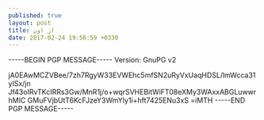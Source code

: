 ```yaml
---
published: true
layout: post
title: از اون
date: 2017-02-24 19:56:59 +0330
---
```


-----BEGIN PGP MESSAGE-----
Version: GnuPG v2

jA0EAwMCZVBee/7zh7RgyW33EVWEhc5mfSN2uRyVxUaqHDSL/lmWcca31yISx/jn
Jf43oIRvTKcIRRs3Gw/MnR1j/o+wqrSVHEBitWiFT08eXMy3WAxxABGLuwwrhMIC
GMuFVjbUtT6KcFJzeY3WmYIy1i+hft7425ENu3xS
=iMTH
-----END PGP MESSAGE-----
